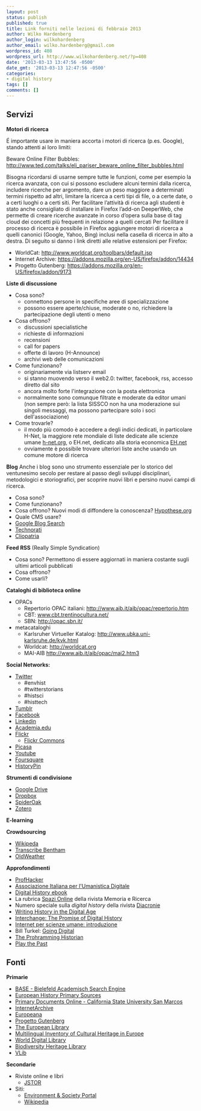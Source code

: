 ```yaml
---
layout: post
status: publish
published: true
title: Link forniti nelle lezioni di febbraio 2013
author: Wilko Hardenberg
author_login: wilkohardenberg
author_email: wilko.hardenberg@gmail.com
wordpress_id: 408
wordpress_url: http://www.wilkohardenberg.net/?p=408
date: '2013-03-13 13:47:56 -0500'
date_gmt: '2013-03-13 12:47:56 -0500'
categories:
- digital history
tags: []
comments: []
---
```

<h2 >Servizi</h2 >
<p ><strong >Motori di ricerca</strong ></p >
<p >&Eacute; importante usare in maniera accorta i motori di ricerca (p.es. Google), stando attenti ai loro limiti:</p >
<p >Beware Online Filter Bubbles: <a href="http://www.ted.com/talks/eli_pariser_beware_online_filter_bubbles.html" >http://www.ted.com/talks/eli_pariser_beware_online_filter_bubbles.html</a ></p >
<p >Bisogna ricordarsi di usarne sempre tutte le funzioni, come per esempio la ricerca avanzata, con cui si possono escludere alcuni termini dalla ricerca, includere ricerche per argomento, dare un peso maggiore a determinati termini rispetto ad altri, limitare la ricerca a certi tipi di file, o a certe date, o a certi luoghi o a certi siti. Per facilitare l&rsquo;attivit&agrave; di ricerca agli studenti &egrave; stato anche consigliato di installare in Firefox l&rsquo;add-on DeeperWeb, che permette di creare ricerche avanzate in corso d&rsquo;opera sulla base di tag cloud dei concetti pi&ugrave; frequenti in relazione a quelli cercati Per facilitare il processo di ricerca &egrave; possibile in Firefox aggiungere motori di ricerca a quelli canonici (Google, Yahoo, Bing) inclusi nella casella di ricerca in alto a destra. Di seguito si danno i link diretti alle relative estensioni per Firefox:</p >
<ul >
<li >WorldCat: <a href="http://www.worldcat.org/toolbars/default.jsp" >http://www.worldcat.org/toolbars/default.jsp</a ></li >
<li >Internet Archive: <a href="https://addons.mozilla.org/en-US/firefox/addon/14434" >https://addons.mozilla.org/en-US/firefox/addon/14434</a ></li >
<li >Progetto Gutenberg: <a href="https://addons.mozilla.org/en-US/firefox/addon/9173" >https://addons.mozilla.org/en-US/firefox/addon/9173</a ></li ></ul >
<p ><strong >Liste di discussione</strong ></p >
<ul >
<li >Cosa sono?
<ul >
<li >connettono persone in specifiche aree di specializzazione</li >
<li >possono essere aperte/chiuse, moderate o no, richiedere la partecipazione degli utenti o meno</li ></ul ></li >
<li >Cosa offrono?
<ul >
<li >discussioni specialistiche</li >
<li >richieste di informazioni</li >
<li >recensioni</li >
<li >call for papers</li >
<li >offerte di lavoro (H-Announce)</li >
<li >archivi web delle comunicazioni</li ></ul ></li >
<li >Come funzionano?
<ul >
<li >originariamente via listserv email</li >
<li >si stanno muovendo verso il web2.0: twitter, facebook, rss, accesso diretto dal sito</li >
<li >ancora molto forte l'integrazione con la posta elettronica</li >
<li >normalmente sono comunque filtrate e moderate da editor umani (non sempre per&ograve;: la lista SISSCO non ha una moderazione sui singoli messaggi, ma possono partecipare solo i soci dell'associazione)</li ></ul ></li >
<li >Come trovarle?
<ul >
<li >il modo pi&ugrave; comodo &egrave; accedere a degli indici dedicati, in particolare H-Net, la maggiore rete mondiale di liste dedicate alle scienze umane <a href="http://h-net.org" >h-net.org</a >, o EH.net, dedicato alla storia economica <a href="http://eh.net/lists" >EH.net</a ></li >
<li >ovviamente &egrave; possibile trovare ulteriori liste anche usando un comune motore di ricerca</li ></ul ></li ></ul >
<p ><strong >Blog</strong > Anche i blog sono uno strumento essenziale per lo storico del ventunesimo secolo per restare al passo degli sviluppi disciplinari, metodologici e storiografici, per scoprire nuovi libri e persino nuovi campi di ricerca.</p >
<ul >
<li >Cosa sono?</li >
<li >Come funzionano?</li >
<li >Cosa offrono? Nuovi modi di diffondere la conoscenza? <a href="http://hypothese.org" >Hypothese.org</a ></li >
<li >Quale CMS usare?</li >
<li ><a href="http://www.google.com/blogsearch" >Google Blog Search</a ></li >
<li ><a href="http://technorati.com/" >Technorati</a ></li >
<li ><a href="http://hnn.us/blogs/entries/9665.html" >Cliopatria</a ></li ></ul >
<p ><strong >Feed RSS</strong > (Really Simple Syndication)</p >
<ul >
<li >Cosa sono? Permettono di essere aggiornati in maniera costante sugli ultimi articoli pubblicati</li >
<li >Cosa offrono?</li >
<li >Come usarli?</li ></ul >
<p ><strong >Cataloghi di biblioteca online</strong ></p >
<ul >
<li >OPACs
<ul >
<li >Repertorio OPAC italiani: <a href="http://www.aib.it/aib/opac/repertorio.htm" >http://www.aib.it/aib/opac/repertorio.htm</a ></li >
<li >CBT: <a href="www.cbt.trentinocultura.net/" >www.cbt.trentinocultura.net/</a ></li >
<li >SBN: <a href="http://opac.sbn.it/opacsbn/opac/iccu/base.jsp" >http://opac.sbn.it/</a ></li ></ul ></li >
<li >metacataloghi
<ul >
<li >Karlsruher Virtueller Katalog: <a href="http://www.ubka.uni-karlsruhe.de/kvk.html" >http://www.ubka.uni-karlsruhe.de/kvk.html</a ></li >
<li >Worldcat: <a href="http://worldcat.org" >http://worldcat.org</a ></li >
<li >MAI-AIB <a href="http://www.aib.it/aib/opac/mai2.htm3" >http://www.aib.it/aib/opac/mai2.htm3</a ></li ></ul ></li ></ul >
<p ><strong >Social Networks:</strong ></p >
<ul >
<li ><a href="http://twitter.com" >Twitter</a >
<ul >
<li >#envhist</li >
<li >#twitterstorians</li >
<li >#histsci</li >
<li >#histtech</li ></ul ></li >
<li ><a href="http://tumblr.com" >Tumblr</a ></li >
<li ><a href="http://faceboook.com" >Facebook</a ></li >
<li ><a href="http://linkedin.com" >Linkedin</a ></li >
<li ><a href="http://academia.edu" >Academia.edu</a ></li >
<li ><a href="http://flickr.com" >Flickr</a >
<ul >
<li ><a href="www.flickr.com/commons" >Flickr Commons</a ></li ></ul ></li >
<li ><a href="http://picasa.com" >Picasa</a ></li >
<li ><a href="http://youtube.com" >Youtube</a ></li >
<li ><a href="http://foursquare.com" >Foursquare</a ></li >
<li ><a href="http://www.historypin.com/" >HistoryPin</a ></li ></ul >
<p ><strong >Strumenti di condivisione</strong ></p >
<ul >
<li ><a href="http://drive.google.com" >Google Drive</a ></li >
<li ><a href="http://dropbox.com" >Dropbox</a ></li >
<li ><a href="http://spideroak.com" >SpiderOak</a ></li >
<li ><a href="http://zotero.org" >Zotero</a ></li ></ul >
<p ><strong >E-learning</strong ></p >
<p ><strong >Crowdsourcing</strong ></p >
<ul >
<li ><a href="http://it.wikipedia.org" >Wikipeda</a ></li >
<li ><a href="http://www.transcribe-bentham.da.ulcc.ac.uk/td/Transcribe_Bentham" >Transcribe Bentham</a ></li >
<li ><a href="https://www.zooniverse.org/project/oldweather" >OldWeather</a ></li ></ul >
<p ><strong >Approfondimenti</strong ></p >
<ul >
<li ><a href="https://chronicle.com/blogs/profhacker/" >ProfHacker</a ></li >
<li ><a href="http://www.umanisticadigitale.it/" >Associazione Italiana per l'Umanistica Digitale</a ></li >
<li ><a href="http://chnm.gmu.edu/digitalhistory/" >Digital History ebook</a ></li >
<li >La rubrica <a href="http://www.fondazionecasadioriani.it/modules.php?name=MR&amp;op=showargomento&amp;id=4" >Spazi Online</a > della rivista Memoria e Ricerca</li >
<li >Numero speciale sulla <em >digital history</em > della rivista <a href="http://www.studistorici.com/2012/06/29/sommario-numero-10/" >Diacronie</a ></li >
<li ><a href="http://writinghistory.trincoll.edu/" >Writing History in the Digital Age</a ></li >
<li ><a href="http://www.journalofamericanhistory.org/issues/952/interchange/index.html" >Interchange: The Promise of Digital History</a ></li >
<li ><a href="http://biblio.lett.unitn.it/lezioInternet.html" >Internet per scienze umane: introduzione</a ></li >
<li >Bill Turkel: <a href="http://williamjturkel.net/2011/03/15/going-digital/" >Going Digital</a ></li >
<li ><a href="http://www.programminghistorian.org" >The Prohramming Historian</a ></li >
<li ><a href="http://www.playthepast.org" >Play the Past</a ></li ></ul >
<h2 >Fonti</h2 >
<p ><strong >Primarie</strong ></p >
<ul >
<li ><a href="http://www.base-search.net/" >BASE - Bielefeld Academisch Search Engine</a ></li >
<li ><a href="http://primary-sources.eui.eu/" >European History Primary Sources</a ></li >
<li ><a href="http://library.csusm.edu/subject_guides/history/online_primary.asp" >Primary Documents Online - California State University San Marcos</a ></li >
<li ><a href="http://www.archive.org" >InternetArchive</a ></li >
<li ><a href="http://www.europeana.eu/portal/" >Europeana</a ></li >
<li ><a href="http://www.gutenberg.org" >Progetto Gutenberg</a ></li >
<li ><a href="http://www.theeuropeanlibrary.org/tel4/" >The European Library</a ></li >
<li ><a href="http://www.michael-culture.org/" >Multilingual Inventory of Cultural Heritage in Europe</a ></li >
<li ><a href="http://www.wdl.org/en/" >World Digital Library</a ></li >
<li ><a href="http://www.biodiversitylibrary.org/" >Biodiversity Heritage Library</a ></li >
<li ><a href="http://vlib.iue.it/history/index.html" >VLib</a ></li ></ul >
<p ><strong >Secondarie</strong ></p >
<ul >
<li >Riviste online e libri
<ul >
<li ><a href="http://jstor.org" >JSTOR</a ></li ></ul ></li >
<li >Siti:
<ul >
<li ><a href="http://www.environmentandsociety.org" >Environment &amp; Society Portal</a ></li >
<li ><a href="http://en.wikipedia.org" >Wikipedia</a ></li ></ul ></li ></ul >
<p >
